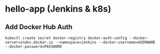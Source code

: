 # hello-app (Jenkins & k8s)

## Add Docker Hub Auth
```
kubectl create secret docker-registry docker-auth-config --docker-server=index.docker.io --namespace=jenkins --docker-username=USERNAME --docker-password=PASSWORD
```
